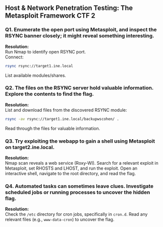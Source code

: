 ## Host & Network Penetration Testing: The Metasploit Framework CTF 2

### Q1. Enumerate the open port using Metasploit, and inspect the RSYNC banner closely; it might reveal something interesting.
**Resolution:**  
Run Nmap to identify open RSYNC port.  
Connect:  
```bash
rsync rsync://target1.ine.local
```
List available modules/shares.

### Q2. The files on the RSYNC server hold valuable information. Explore the contents to find the flag.
**Resolution:**  
List and download files from the discovered RSYNC module:  
```bash
rsync -av rsync://target1.ine.local/backupwscohen/ .
```
Read through the files for valuable information.

### Q3. Try exploiting the webapp to gain a shell using Metasploit on target2.ine.local.
**Resolution:**  
Nmap scan reveals a web service (Roxy-WI). Search for a relevant exploit in Metasploit, set RHOSTS and LHOST, and run the exploit. Open an interactive shell, navigate to the root directory, and read the flag.

### Q4. Automated tasks can sometimes leave clues. Investigate scheduled jobs or running processes to uncover the hidden flag.
**Resolution:**  
Check the `/etc` directory for cron jobs, specifically in `cron.d`. Read any relevant files (e.g., `www-data-cron`) to uncover the flag.
